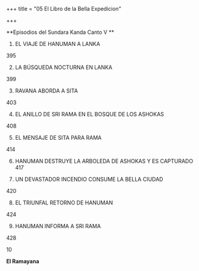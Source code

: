 +++
title = "05 El Libro de la Bella Expedicion"

+++

**Episodios del Sundara Kanda Canto V **



1. EL VIAJE DE HANUMAN A LANKA 

395

2. LA BÚSQUEDA NOCTURNA EN LANKA 

399

3. RAVANA ABORDA A SITA 

403

4. EL ANILLO DE SRI RAMA EN EL BOSQUE DE LOS ASHOKAS 

408

5. EL MENSAJE DE SITA PARA RAMA 

414

6. HANUMAN DESTRUYE LA ARBOLEDA DE ASHOKAS Y ES CAPTURADO 417

7. UN DEVASTADOR INCENDIO CONSUME LA BELLA CIUDAD 

420

8. EL TRIUNFAL RETORNO DE HANUMAN 

424

9. HANUMAN INFORMA A SRI RAMA 

428

10

**El Ramayana**
